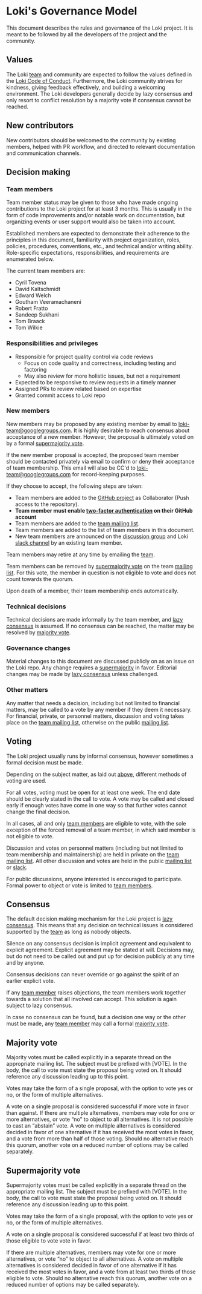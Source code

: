 # Loki's Governance Model

This document describes the rules and governance of the Loki project. It is meant to be followed by all the developers of the project and the community.

## Values

The Loki [team](#team-members) and community are expected to follow the values defined in the [Loki Code of Conduct](https://github.com/grafana/loki/blob/master/CODE_OF_CONDUCT.md). Furthermore, the Loki community strives for kindness, giving feedback effectively, and building a welcoming environment. The Loki developers generally decide by lazy consensus and only resort to conflict resolution by a majority vote if consensus cannot be reached.

## New contributors

New contributors should be welcomed to the community by existing members, helped with PR workflow, and directed to relevant documentation and communication channels.

## Decision making

### Team members

Team member status may be given to those who have made ongoing contributions to the Loki project for at least 3 months. This is usually in the form of code improvements and/or notable work on documentation, but organizing events or user support would also be taken into account.

Established members are expected to demonstrate their adherence to the principles in this document, familiarity with project organization, roles, policies, procedures, conventions, etc., and technical and/or writing ability. Role-specific expectations, responsibilities, and requirements are enumerated below.

The current team members are:

- Cyril Tovena
- David Kaltschmidt
- Edward Welch
- Goutham Veeramachaneni
- Robert Fratto
- Sandeep Sukhani
- Tom Braack
- Tom Wilkie

### Responsibilities and privileges

- Responsible for project quality control via code reviews
  - Focus on code quality and correctness, including testing and factoring
  - May also review for more holistic issues, but not a requirement
- Expected to be responsive to review requests in a timely manner
- Assigned PRs to review related based on expertise
- Granted commit access to Loki repo

### New members

New members may be proposed by any existing member by email to loki-team@googlegroups.com. It is highly desirable to reach consensus about acceptance of a new member. However, the proposal is ultimately voted on by a formal [supermajority vote](#supermajority-vote).

If the new member proposal is accepted, the proposed team member should be contacted privately via email to confirm or deny their acceptance of team membership. This email will also be CC'd to loki-team@googlegroups.com for record-keeping purposes.

If they choose to accept, the following steps are taken:

- Team members are added to the [GitHub project](https://github.com/grafana/loki) as Collaborator (Push access to the repository).
- **Team member must enable [two-factor authentication](https://help.github.com/articles/about-two-factor-authentication) on their GitHub account**
- Team members are added to the [team mailing list](mailto:loki-team@googlegroups.com).
- Team members are added to the list of team members in this document.
- New team members are announced on the [discussion group](https://groups.google.com/forum/#!forum/lokiproject) and Loki [slack channel](https://grafana.slack.com/messages/CEPJRLQNL) by an existing team member.

Team members may retire at any time by emailing the [team](mailto:loki-team@googlegroups.com).

Team members can be removed by [supermajority vote](#supermajority-vote) on the team [mailing list](mailto:loki-team@googlegroups.com). For this vote, the member in question is not eligible to vote and does not count towards the quorum.

Upon death of a member, their team membership ends automatically.

### Technical decisions

Technical decisions are made informally by the team member, and [lazy consensus](#consensus) is assumed. If no consensus can be reached, the matter may be resolved by [majority vote](#majority-vote).

### Governance changes

Material changes to this document are discussed publicly on as an issue on the Loki repo. Any change requires a [supermajority](#supermajority-vote) in favor. Editorial changes may be made by [lazy consensus](#consensus) unless challenged.

### Other matters

Any matter that needs a decision, including but not limited to financial matters, may be called to a vote by any member if they deem it necessary. For financial, private, or personnel matters, discussion and voting takes place on the [team mailing list](mailto:loki-team@googlegroups.com), otherwise on the public [mailing list](https://groups.google.com/forum/#!forum/lokiproject).

## Voting

The Loki project usually runs by informal consensus, however sometimes a formal decision must be made.

Depending on the subject matter, as laid out [above](#decision-making), different methods of voting are used.

For all votes, voting must be open for at least one week. The end date should be clearly stated in the call to vote. A vote may be called and closed early if enough votes have come in one way so that further votes cannot change the final decision.

In all cases, all and only [team members](#team-members) are eligible to vote, with the sole exception of the forced removal of a team member, in which said member is not eligible to vote.

Discussion and votes on personnel matters (including but not limited to team membership and maintainership) are held in private on the [team mailing list](mailto:loki-team@googlegroups.com). All other discussion and votes are held in the public [mailing list](https://groups.google.com/forum/#!forum/lokiproject) or [slack](https://grafana.slack.com/messages/CEPJRLQNL).

For public discussions, anyone interested is encouraged to participate. Formal power to object or vote is limited to [team members](#team-members).

## Consensus

The default decision making mechanism for the Loki project is [lazy consensus](https://couchdb.apache.org/bylaws.html#lazy). This means that any decision on technical issues is considered supported by the [team](#team-members) as long as nobody objects.

Silence on any consensus decision is implicit agreement and equivalent to explicit agreement. Explicit agreement may be stated at will. Decisions may, but do not need to be called out and put up for decision publicly at any time and by anyone.

Consensus decisions can never override or go against the spirit of an earlier explicit vote.

If any [team member](#team-members) raises objections, the team members work together towards a solution that all involved can accept. This solution is again subject to lazy consensus.

In case no consensus can be found, but a decision one way or the other must be made, any [team member](#team-members) may call a formal [majority vote](#majority-vote).

## Majority vote

Majority votes must be called explicitly in a separate thread on the appropriate mailing list. The subject must be prefixed with [VOTE]. In the body, the call to vote must state the proposal being voted on. It should reference any discussion leading up to this point.

Votes may take the form of a single proposal, with the option to vote yes or no, or the form of multiple alternatives.

A vote on a single proposal is considered successful if more vote in favor than against.
If there are multiple alternatives, members may vote for one or more alternatives, or vote “no” to object to all alternatives. It is not possible to cast an “abstain” vote. A vote on multiple alternatives is considered decided in favor of one alternative if it has received the most votes in favor, and a vote from more than half of those voting. Should no alternative reach this quorum, another vote on a reduced number of options may be called separately.

## Supermajority vote

Supermajority votes must be called explicitly in a separate thread on the appropriate mailing list. The subject must be prefixed with [VOTE]. In the body, the call to vote must state the proposal being voted on. It should reference any discussion leading up to this point.

Votes may take the form of a single proposal, with the option to vote yes or no, or the form of multiple alternatives.

A vote on a single proposal is considered successful if at least two thirds of those eligible to vote vote in favor.

If there are multiple alternatives, members may vote for one or more alternatives, or vote “no” to object to all alternatives. A vote on multiple alternatives is considered decided in favor of one alternative if it has received the most votes in favor, and a vote from at least two thirds of those eligible to vote. Should no alternative reach this quorum, another vote on a reduced number of options may be called separately.

